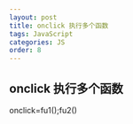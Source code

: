 ```yaml
---
layout: post
title: onclick 执行多个函数 
tags: JavaScript
categories: JS
order: 8
---
```



## onclick 执行多个函数
onclick=fu1();fu2()































